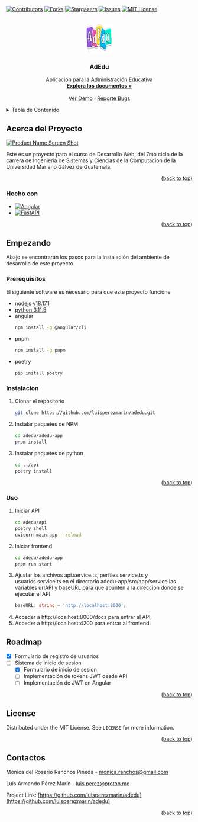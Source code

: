 <!-- Improved compatibility of back to top link: See: https://github.com/luisperezmarin/adedu/pull/73 -->
<a name="readme-top"></a>
<!--
*** Thanks for checking out the Best-README-Template. If you have a suggestion
*** that would make this better, please fork the repo and create a pull request
*** or simply open an issue with the tag "enhancement".
*** Don't forget to give the project a star!
*** Thanks again! Now go create something AMAZING! :D
-->



<!-- PROJECT SHIELDS -->
<!--
*** I'm using markdown "reference style" links for readability.
*** Reference links are enclosed in brackets [ ] instead of parentheses ( ).
*** See the bottom of this document for the declaration of the reference variables
*** for contributors-url, forks-url, etc. This is an optional, concise syntax you may use.
*** https://www.markdownguide.org/basic-syntax/#reference-style-links
-->
[![Contributors][contributors-shield]][contributors-url]
[![Forks][forks-shield]][forks-url]
[![Stargazers][stars-shield]][stars-url]
[![Issues][issues-shield]][issues-url]
[![MIT License][license-shield]][license-url]


<!-- PROJECT LOGO -->
<br />
<div align="center">
  <a href="https://github.com/luisperezmarin/adedu">
    <img src="adedu-app/src/assets/logo.png" alt="Logo" width="80" height="80">
  </a>

<h3 align="center">AdEdu</h3>

  <p align="center">
    Aplicación para la Administración Educativa
    <br />
    <a href="https://github.com/luisperezmarin/adedu"><strong>Explora los documentos »</strong></a>
    <br />
    <br />
    <a href="https://github.com/luisperezmarin/adedu">Ver Demo</a>
    ·
    <a href="https://github.com/luisperezmarin/adedu/issues">Reporte Bugs</a>
  </p>
</div>



<!-- TABLE OF CONTENTS -->
<details>
  <summary>Tabla de Contenido</summary>
  <ol>
    <li>
      <a href="#acerca-del-proyecto">Acerca del Proyecto</a>
      <ul>
        <li><a href="#hecho-con">Hecho con</a></li>
      </ul>
    </li>
    <li>
      <a href="#empezando">Empezando</a>
      <ul>
        <li><a href="#prerequisitos">Prerequisitos</a></li>
        <li><a href="#instalacion">Instalacion</a></li>
      </ul>
    </li>
    <li><a href="#uso">Uso</a></li>
    <li><a href="#roadmap">Roadmap</a></li>
    <li><a href="#license">License</a></li>
    <li><a href="#contactos">Contactos</a></li>
  </ol>
</details>



<!-- ABOUT THE PROJECT -->
## Acerca del Proyecto

[![Product Name Screen Shot][product-screenshot]](https://adedu.com.gt)

Este es un proyecto para el curso de Desarrollo Web, del 7mo ciclo de la carrera de Ingenieria de Sistemas y Ciencias de la Computación de la Universidad Mariano Gálvez de Guatemala.

<p align="right">(<a href="#readme-top">back to top</a>)</p>



### Hecho con

* [![Angular][Angular.io]][Angular-url]
* [![FastAPI][FastAPI]][FastAPI-url]

<p align="right">(<a href="#readme-top">back to top</a>)</p>



<!-- GETTING STARTED -->
## Empezando

Abajo se encontrarán los pasos para la instalación del ambiente de desarrollo de este proyecto.

### Prerequisitos

El siguiente software es necesario para que este proyecto funcione
* [nodejs v18.17.1](https://nodejs.org/en/download)
* [python 3.11.5](https://www.python.org/downloads)
* angular
  ```sh
  npm install -g @angular/cli
  ```
* pnpm
  ```sh
  npm install -g pnpm
  ```
* poetry
  ```sh
  pip install poetry
  ```
### Instalacion

1. Clonar el repositorio
   ```sh
   git clone https://github.com/luisperezmarin/adedu.git
   ```
2. Instalar paquetes de NPM
   ```sh
   cd adedu/adedu-app
   pnpm install
   ```
3. Instalar paquetes de python
   ```sh
   cd ../api
   poetry install
   ```

<p align="right">(<a href="#readme-top">back to top</a>)</p>

### Uso

1. Iniciar API
   ```sh
   cd adedu/api
   poetry shell
   uvicorn main:app --reload
   ```
2. Iniciar frontend
   ```sh
   cd adedu/adedu-app
   pnpm run start
   ```
3. Ajustar los archivos api.service.ts, perfiles.service.ts y usuarios.service.ts en el directorio adedu-app/src/app/service las variables urlAPI y baseURL para que apunten a la dirección donde se ejecutar el API.
   ```typescript
   baseURL: string = 'http://localhost:8000';
   ```
5. Acceder a http://localhost:8000/docs para entrar al API.
6. Acceder a http://localhost:4200 para entrar al frontend.

<!-- ROADMAP -->
## Roadmap

- [x] Formulario de registro de usuarios
- [ ] Sistema de inicio de sesion
    - [x] Formulario de inicio de sesion
    - [ ] Implementación de tokens JWT desde API
    - [ ] Implementación de JWT en Angular

<p align="right">(<a href="#readme-top">back to top</a>)</p>

<!-- LICENSE -->
## License

Distributed under the MIT License. See `LICENSE` for more information.

<p align="right">(<a href="#readme-top">back to top</a>)</p>


<!-- CONTACT -->
## Contactos

Mónica del Rosario Ranchos Pineda - monica.ranchos@gmail.com

Luis Armando Pérez Marín - luis.perez@proton.me

Project Link: [https://github.com/luisperezmarin/adedu](https://github.com/luisperezmarin/adedu)

<p align="right">(<a href="#readme-top">back to top</a>)</p>


<!-- MARKDOWN LINKS & IMAGES -->
<!-- https://www.markdownguide.org/basic-syntax/#reference-style-links -->
[contributors-shield]: https://img.shields.io/github/contributors/luisperezmarin/adedu.svg?style=for-the-badge
[contributors-url]: https://github.com/luisperezmarin/adedu/graphs/contributors
[forks-shield]: https://img.shields.io/github/forks/luisperezmarin/adedu.svg?style=for-the-badge
[forks-url]: https://github.com/luisperezmarin/adedu/network/members
[stars-shield]: https://img.shields.io/github/stars/luisperezmarin/adedu.svg?style=for-the-badge
[stars-url]: https://img.shields.io/github/stars/luisperezmarin/adedu
[issues-shield]: https://img.shields.io/github/issues/luisperezmarin/adedu.svg?style=for-the-badge
[issues-url]: https://github.com/luisperezmarin/adedu/issues
[license-shield]: https://img.shields.io/github/license/luisperezmarin/adedu.svg?style=for-the-badge
[license-url]: https://github.com/luisperezmarin/adedu/blob/master/LICENSE.txt
[linkedin-shield]: https://img.shields.io/badge/-LinkedIn-black.svg?style=for-the-badge&logo=linkedin&colorB=555
[linkedin-url]: https://linkedin.com/in/othneildrew
[product-screenshot]: images/screenshot.png
[Angular.io]: https://img.shields.io/badge/Angular-DD0031?style=for-the-badge&logo=angular&logoColor=white
[Angular-url]: https://angular.io/
[FastAPI]: https://img.shields.io/badge/FastAPI-009688?style=for-the-badge&logo=FastAPI&logoColor=white
[FastAPI-url]: https://fastapi.tiangolo.com

